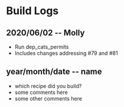 # Build Logs

## 2020/06/02 -- Molly
+ Run dep_cats_permits
+ Includes changes addressing #79 and #81


## year/month/date -- name
+ which recipe did you build?
+ some comments here
+ some other comments here

